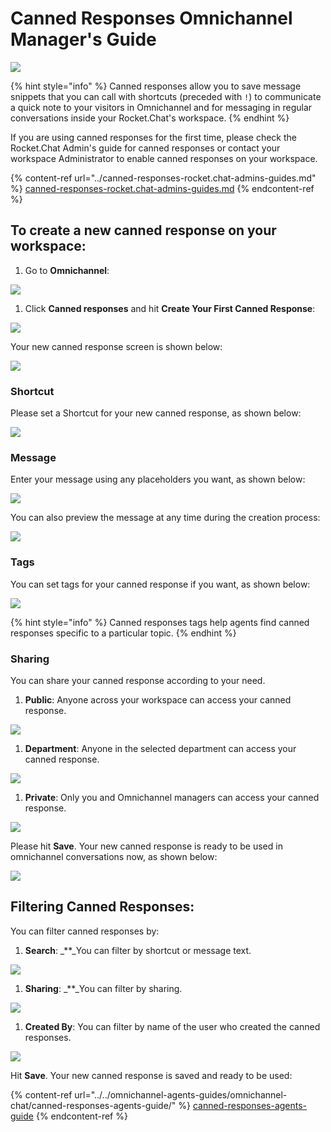 # Canned Responses Omnichannel Manager's Guide

![](<../../../../.gitbook/assets/2021-06-10\_22-31-38 (3) (3) (3) (3) (3) (3) (3) (3) (3) (2) (3) (1) (1) (9) (1).jpg>)

{% hint style="info" %}
Canned responses allow you to save message snippets that you can call with shortcuts (preceded with `!`) to communicate a quick note to your visitors in Omnichannel and for messaging in regular conversations inside your Rocket.Chat's workspace.
{% endhint %}

If you are using canned responses for the first time, please check the Rocket.Chat Admin's guide for canned responses or contact your workspace Administrator to enable canned responses on your workspace.

{% content-ref url="../canned-responses-rocket.chat-admins-guides.md" %}
[canned-responses-rocket.chat-admins-guides.md](../canned-responses-rocket.chat-admins-guides.md)
{% endcontent-ref %}

## To create a new canned response on your workspace:

1. Go to **Omnichannel**:

![](<../../../../.gitbook/assets/image (502) (1) (1).png>)

1. Click **Canned responses** and hit **Create Your First Canned Response**:

![](<../../../../.gitbook/assets/image (513).png>)

Your new canned response screen is shown below:

![](<../../../../.gitbook/assets/image (496).png>)

### Shortcut

Please set a Shortcut for your new canned response, as shown below:

![](<../../../../.gitbook/assets/image (506).png>)

### Message

Enter your message using any placeholders you want, as shown below:

![](<../../../../.gitbook/assets/image (514).png>)

You can also preview the message at any time during the creation process:

![](<../../../../.gitbook/assets/image (509).png>)

### Tags

You can set tags for your canned response if you want, as shown below:

![](<../../../../.gitbook/assets/image (510).png>)

{% hint style="info" %}
Canned responses tags help agents find canned responses specific to a particular topic.
{% endhint %}

### Sharing

You can share your canned response according to your need.

1. **Public**: Anyone across your workspace can access your canned response.

![](<../../../../.gitbook/assets/image (504).png>)

1. **Department**: Anyone in the selected department can access your canned response.

![](<../../../../.gitbook/assets/image (505).png>)

1. **Private**: Only you and Omnichannel managers can access your canned response.

![](<../../../../.gitbook/assets/image (506) (2) (2) (1) (1) (3).png>)

Please hit **Save**. Your new canned response is ready to be used in omnichannel conversations now, as shown below:

![](<../../../../.gitbook/assets/image (511).png>)

## Filtering Canned Responses:

You can filter canned responses by:

1. **Search**: \_\*\*\_You can filter by shortcut or message text.

![](<../../../../.gitbook/assets/image (515).png>)

1. **Sharing**: \_\*\*\_You can filter by sharing.

![](<../../../../.gitbook/assets/image (516).png>)

1. **Created By**: You can filter by name of the user who created the canned responses.

![](<../../../../.gitbook/assets/image (517).png>)

Hit **Save**. Your new canned response is saved and ready to be used:

{% content-ref url="../../omnichannel-agents-guides/omnichannel-chat/canned-responses-agents-guide/" %}
[canned-responses-agents-guide](../../omnichannel-agents-guides/omnichannel-chat/canned-responses-agents-guide/)
{% endcontent-ref %}
